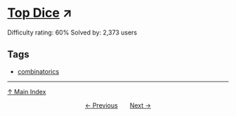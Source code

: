 # [Top Dice](https://projecteuler.net/problem=240) ↗️

Difficulty rating: 60%
Solved by: 2,373 users
## Tags

- [combinatorics](../tags/combinatorics.md)



---

[↑ Main Index](../README.md)


<div align=center><a href='239.md'>← Previous</a> &nbsp;&nbsp; &nbsp;&nbsp;  <a href='241.md'>Next →</a></div>
